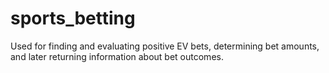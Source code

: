 # sports_betting
Used for finding and evaluating positive EV bets, determining bet amounts, and later returning information about bet outcomes.
